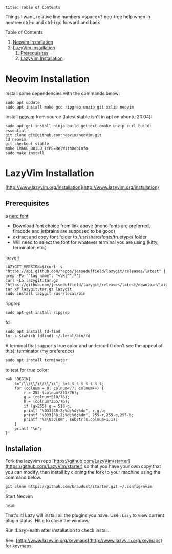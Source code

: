 ```toc
title: Table of Contents
```
Things I want, relative line numbers
\<space>? neo-tree help when in neotree
ctrl-o and ctrl-i go forward and back

Table of Contents

1. [Neovim Installation](#neovim-installation)
1. [LazyVim Installation](#lazyvim-installation)
	1. [Prerequisites](#prerequisites)
	1. [LazyVim Installation](#lazyvim-installation)

# Neovim Installation
Install some dependencies with the commands below:
```shell
sudo apt update
sudo apt install make gcc ripgrep unzip git xclip neovim
```
Install [neovim](https://github.com/neovim/neovim/tree/master) from source (latest stable isn't in apt on ubuntu 20.04):
```shell
sudo apt-get install ninja-build gettext cmake unzip curl build-essential
git clone git@github.com:neovim/neovim.git
cd neovim
git checkout stable
make CMAKE_BUILD_TYPE=RelWithDebInfo
sudo make install
```
# LazyVim Installation
[http://www.lazyvim.org/installation](http://www.lazyvim.org/installation)

## Prerequisites
a [nerd font](https://www.nerdfonts.com/font-downloads)
- Download font choice from link above (mono fonts are preferred, firacode and jetbrains are supposed to be good)
- extract and copy font folder to /usr/share/fonts/truetype/ folder
- Will need to select the font for whatever terminal you are using (kitty, terminator, etc.)

lazygit
```shell
LAZYGIT_VERSION=$(curl -s "https://api.github.com/repos/jesseduffield/lazygit/releases/latest" | grep -Po '"tag_name": "v\K[^"]*')
curl -Lo lazygit.tar.gz "https://github.com/jesseduffield/lazygit/releases/latest/download/lazygit_${LAZYGIT_VERSION}_Linux_x86_64.tar.gz"
tar xf lazygit.tar.gz lazygit
sudo install lazygit /usr/local/bin
```

ripgrep
```shell
sudo apt-get install ripgrep
```

fd
```shell
sudo apt install fd-find
ln -s $(which fdfind) ~/.local/bin/fd
```

A terminal that supports true color and undercurl (I don't see the appeal of this):
terminator (my preference)
```
sudo apt install terminator
```

to test for true color:
```shell
awk 'BEGIN{
    s="/\\/\\/\\/\\/\\"; s=s s s s s s s s;
    for (colnum = 0; colnum<77; colnum++) {
        r = 255-(colnum*255/76);
        g = (colnum*510/76);
        b = (colnum*255/76);
        if (g>255) g = 510-g;
        printf "\033[48;2;%d;%d;%dm", r,g,b;
        printf "\033[38;2;%d;%d;%dm", 255-r,255-g,255-b;
        printf "%s\033[0m", substr(s,colnum+1,1);
    }
    printf "\n";
}'
```

## Installation
Fork the lazyvim repo [https://github.com/LazyVim/starter](https://github.com/LazyVim/starter) so that you have your own copy that you can modify, then install by cloning the fork to your machine using the command below.

```shell
git clone https://github.com/kraudust/starter.git ~/.config/nvim
```

Start Neovim
```shell
nvim
```

That's it! Lazy will install all the plugins you have. Use `:Lazy` to view current plugin status. Hit `q` to close the window.

Run :LazyHealth after installation to check install.

See: [http://www.lazyvim.org/keymaps](http://www.lazyvim.org/keymaps) for keymaps.

